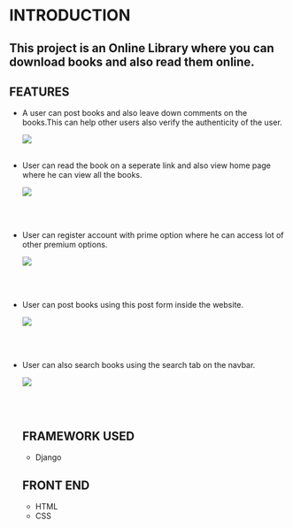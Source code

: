 # INTRODUCTION
## This project is  an <b>Online Library</b> where you can download books and also read them online.

## FEATURES
- A user can post books and also leave down comments on the books.This can help other users also verify the authenticity of the user.

  <img src='https://django-onlinebook-files.s3.us-west-2.amazonaws.com/images/commet_section.png?response-content-disposition=inline&X-Amz-Security-Token=IQoJb3JpZ2luX2VjEAkaCmFwLXNvdXRoLTEiRzBFAiEAxFEzPrMSNr3lZ7a6WQhs0%2FCn8tQbVS8ab66Cpco1xsYCIG6MYzgiFMk9QsCQ9RRFAowHJAtVyzavyWVZt9iSSjvDKv8CCJL%2F%2F%2F%2F%2F%2F%2F%2F%2F%2FwEQARoMMzA3NDc5Mzc1NzUyIgzq8%2FhBP%2B5%2FF95rvhIq0wIZxAsgzKLhyXCspU5uaPXrR%2FAVcdU0S6enKZ6b88PmqWuSajmsi3vsrhSESU4VjsTo13qlGAoAp8ZlddD6%2B%2FFyWGm0lcQjR6Mg6kpe7LAm7UNeeTIBiSOPyxvI9NdWTCKFQol0mpsqrQ9i62UdgdoBShihHyWEr5ARyazh1vJ5%2B80xfrfSitfjEUzroLjtJA0rI1Tu8XVX1RBHZkcJG%2FIrdrPW2XYD113wORxNhYSjxBAWpOlMZD7JUH1igLiIw8m92LijOVgX7mSOTUuscWTmEZ0FGhnTrjYamapvfxN9Y0EC7Nv2HAQJrzbxxUv%2BZrevd6kGL0woJsq3xrb065cVySTP63mBrQAgUtM%2Fhmyr813ttCn1RO17Y3qSbhFkJ54hjyVwxz4FY8WVTdsFdAHz8whAq63SVGI2JetQCahLLRTFyuG8xvAUZ%2Bgmd9zDwRRTI7Iwv8vlhAY6swIv3KRfj%2BJuZ8H92E0gv0lOAnd33z27qodJ3HKAcaDaL2zIbVyHAuPLEAfclPH02ejhMM%2FaguoBHL8g3HeMlkVIRSLewMqscexlgyeOy9cR0qVhpxpfF0p4SFFenoArK7sEN0eZP%2FmDBbnH2okTpTPQSlNKSAXaN%2FqOXn8htjnPOFCS5foGdiUBn8siX%2BQ6E0DtnxoJBhXFYG6WEYaDsPu%2Bwvj5IezB%2F6PjmRER3fwIWLKdiytuV1LuFo5gNtG%2FUvX7XxAPFZWUlvYcf4T%2BvUHiSqYJVvskbONXqwDwvquFyzpAkIKvL%2F4l5oS%2F0W209LmY5j5jGAqGN9%2F3h5tMnQSxHCracQxjjS%2BTIvRKII5LW1nfNrRcq2aCUP1OqQAoZAumQHDGigHDRAGKzCtCnBGN04Kb&X-Amz-Algorithm=AWS4-HMAC-SHA256&X-Amz-Date=20210510T171100Z&X-Amz-SignedHeaders=host&X-Amz-Expires=300&X-Amz-Credential=ASIAUPFZS56EGFNDDHX3%2F20210510%2Fus-west-2%2Fs3%2Faws4_request&X-Amz-Signature=8bc4240c39e70dda10191fa7c66085d63585d6eddf218fa3096fa3ff743d2718'>
  
  <br>
  <br>




- User can read the book on a seperate link and also view home page where he can view all the books.

  <img src="https://django-onlinebook-files.s3.us-west-2.amazonaws.com/images/homepage.png?response-content-disposition=inline&X-Amz-Security-Token=IQoJb3JpZ2luX2VjEAkaCmFwLXNvdXRoLTEiRzBFAiEAxFEzPrMSNr3lZ7a6WQhs0%2FCn8tQbVS8ab66Cpco1xsYCIG6MYzgiFMk9QsCQ9RRFAowHJAtVyzavyWVZt9iSSjvDKv8CCJL%2F%2F%2F%2F%2F%2F%2F%2F%2F%2FwEQARoMMzA3NDc5Mzc1NzUyIgzq8%2FhBP%2B5%2FF95rvhIq0wIZxAsgzKLhyXCspU5uaPXrR%2FAVcdU0S6enKZ6b88PmqWuSajmsi3vsrhSESU4VjsTo13qlGAoAp8ZlddD6%2B%2FFyWGm0lcQjR6Mg6kpe7LAm7UNeeTIBiSOPyxvI9NdWTCKFQol0mpsqrQ9i62UdgdoBShihHyWEr5ARyazh1vJ5%2B80xfrfSitfjEUzroLjtJA0rI1Tu8XVX1RBHZkcJG%2FIrdrPW2XYD113wORxNhYSjxBAWpOlMZD7JUH1igLiIw8m92LijOVgX7mSOTUuscWTmEZ0FGhnTrjYamapvfxN9Y0EC7Nv2HAQJrzbxxUv%2BZrevd6kGL0woJsq3xrb065cVySTP63mBrQAgUtM%2Fhmyr813ttCn1RO17Y3qSbhFkJ54hjyVwxz4FY8WVTdsFdAHz8whAq63SVGI2JetQCahLLRTFyuG8xvAUZ%2Bgmd9zDwRRTI7Iwv8vlhAY6swIv3KRfj%2BJuZ8H92E0gv0lOAnd33z27qodJ3HKAcaDaL2zIbVyHAuPLEAfclPH02ejhMM%2FaguoBHL8g3HeMlkVIRSLewMqscexlgyeOy9cR0qVhpxpfF0p4SFFenoArK7sEN0eZP%2FmDBbnH2okTpTPQSlNKSAXaN%2FqOXn8htjnPOFCS5foGdiUBn8siX%2BQ6E0DtnxoJBhXFYG6WEYaDsPu%2Bwvj5IezB%2F6PjmRER3fwIWLKdiytuV1LuFo5gNtG%2FUvX7XxAPFZWUlvYcf4T%2BvUHiSqYJVvskbONXqwDwvquFyzpAkIKvL%2F4l5oS%2F0W209LmY5j5jGAqGN9%2F3h5tMnQSxHCracQxjjS%2BTIvRKII5LW1nfNrRcq2aCUP1OqQAoZAumQHDGigHDRAGKzCtCnBGN04Kb&X-Amz-Algorithm=AWS4-HMAC-SHA256&X-Amz-Date=20210510T170630Z&X-Amz-SignedHeaders=host&X-Amz-Expires=300&X-Amz-Credential=ASIAUPFZS56EGFNDDHX3%2F20210510%2Fus-west-2%2Fs3%2Faws4_request&X-Amz-Signature=c6f664b21857fe96701ea42c47f21adfb4240425212dcfe60146f494c815bdb9">
  
    <br><br>
 - User can register account with prime option where he can access lot of other premium options.

  
    <img src="https://django-onlinebook-files.s3.us-west-2.amazonaws.com/images/register_account.png?response-content-disposition=inline&X-Amz-Security-Token=IQoJb3JpZ2luX2VjEAkaCmFwLXNvdXRoLTEiRzBFAiEAxFEzPrMSNr3lZ7a6WQhs0%2FCn8tQbVS8ab66Cpco1xsYCIG6MYzgiFMk9QsCQ9RRFAowHJAtVyzavyWVZt9iSSjvDKv8CCJL%2F%2F%2F%2F%2F%2F%2F%2F%2F%2FwEQARoMMzA3NDc5Mzc1NzUyIgzq8%2FhBP%2B5%2FF95rvhIq0wIZxAsgzKLhyXCspU5uaPXrR%2FAVcdU0S6enKZ6b88PmqWuSajmsi3vsrhSESU4VjsTo13qlGAoAp8ZlddD6%2B%2FFyWGm0lcQjR6Mg6kpe7LAm7UNeeTIBiSOPyxvI9NdWTCKFQol0mpsqrQ9i62UdgdoBShihHyWEr5ARyazh1vJ5%2B80xfrfSitfjEUzroLjtJA0rI1Tu8XVX1RBHZkcJG%2FIrdrPW2XYD113wORxNhYSjxBAWpOlMZD7JUH1igLiIw8m92LijOVgX7mSOTUuscWTmEZ0FGhnTrjYamapvfxN9Y0EC7Nv2HAQJrzbxxUv%2BZrevd6kGL0woJsq3xrb065cVySTP63mBrQAgUtM%2Fhmyr813ttCn1RO17Y3qSbhFkJ54hjyVwxz4FY8WVTdsFdAHz8whAq63SVGI2JetQCahLLRTFyuG8xvAUZ%2Bgmd9zDwRRTI7Iwv8vlhAY6swIv3KRfj%2BJuZ8H92E0gv0lOAnd33z27qodJ3HKAcaDaL2zIbVyHAuPLEAfclPH02ejhMM%2FaguoBHL8g3HeMlkVIRSLewMqscexlgyeOy9cR0qVhpxpfF0p4SFFenoArK7sEN0eZP%2FmDBbnH2okTpTPQSlNKSAXaN%2FqOXn8htjnPOFCS5foGdiUBn8siX%2BQ6E0DtnxoJBhXFYG6WEYaDsPu%2Bwvj5IezB%2F6PjmRER3fwIWLKdiytuV1LuFo5gNtG%2FUvX7XxAPFZWUlvYcf4T%2BvUHiSqYJVvskbONXqwDwvquFyzpAkIKvL%2F4l5oS%2F0W209LmY5j5jGAqGN9%2F3h5tMnQSxHCracQxjjS%2BTIvRKII5LW1nfNrRcq2aCUP1OqQAoZAumQHDGigHDRAGKzCtCnBGN04Kb&X-Amz-Algorithm=AWS4-HMAC-SHA256&X-Amz-Date=20210510T171530Z&X-Amz-SignedHeaders=host&X-Amz-Expires=300&X-Amz-Credential=ASIAUPFZS56EGFNDDHX3%2F20210510%2Fus-west-2%2Fs3%2Faws4_request&X-Amz-Signature=2c2119371255ca693a11c3f77aef3e84cd20aad1beff283e097d23f6b05bc1ec">
    
  <br><br>
  
- User can post books using this post form inside the website.

    <img src="https://django-onlinebook-files.s3.us-west-2.amazonaws.com/images/post.png?response-content-disposition=inline&X-Amz-Security-Token=IQoJb3JpZ2luX2VjEAkaCmFwLXNvdXRoLTEiRzBFAiEAxFEzPrMSNr3lZ7a6WQhs0%2FCn8tQbVS8ab66Cpco1xsYCIG6MYzgiFMk9QsCQ9RRFAowHJAtVyzavyWVZt9iSSjvDKv8CCJL%2F%2F%2F%2F%2F%2F%2F%2F%2F%2FwEQARoMMzA3NDc5Mzc1NzUyIgzq8%2FhBP%2B5%2FF95rvhIq0wIZxAsgzKLhyXCspU5uaPXrR%2FAVcdU0S6enKZ6b88PmqWuSajmsi3vsrhSESU4VjsTo13qlGAoAp8ZlddD6%2B%2FFyWGm0lcQjR6Mg6kpe7LAm7UNeeTIBiSOPyxvI9NdWTCKFQol0mpsqrQ9i62UdgdoBShihHyWEr5ARyazh1vJ5%2B80xfrfSitfjEUzroLjtJA0rI1Tu8XVX1RBHZkcJG%2FIrdrPW2XYD113wORxNhYSjxBAWpOlMZD7JUH1igLiIw8m92LijOVgX7mSOTUuscWTmEZ0FGhnTrjYamapvfxN9Y0EC7Nv2HAQJrzbxxUv%2BZrevd6kGL0woJsq3xrb065cVySTP63mBrQAgUtM%2Fhmyr813ttCn1RO17Y3qSbhFkJ54hjyVwxz4FY8WVTdsFdAHz8whAq63SVGI2JetQCahLLRTFyuG8xvAUZ%2Bgmd9zDwRRTI7Iwv8vlhAY6swIv3KRfj%2BJuZ8H92E0gv0lOAnd33z27qodJ3HKAcaDaL2zIbVyHAuPLEAfclPH02ejhMM%2FaguoBHL8g3HeMlkVIRSLewMqscexlgyeOy9cR0qVhpxpfF0p4SFFenoArK7sEN0eZP%2FmDBbnH2okTpTPQSlNKSAXaN%2FqOXn8htjnPOFCS5foGdiUBn8siX%2BQ6E0DtnxoJBhXFYG6WEYaDsPu%2Bwvj5IezB%2F6PjmRER3fwIWLKdiytuV1LuFo5gNtG%2FUvX7XxAPFZWUlvYcf4T%2BvUHiSqYJVvskbONXqwDwvquFyzpAkIKvL%2F4l5oS%2F0W209LmY5j5jGAqGN9%2F3h5tMnQSxHCracQxjjS%2BTIvRKII5LW1nfNrRcq2aCUP1OqQAoZAumQHDGigHDRAGKzCtCnBGN04Kb&X-Amz-Algorithm=AWS4-HMAC-SHA256&X-Amz-Date=20210510T171957Z&X-Amz-SignedHeaders=host&X-Amz-Expires=300&X-Amz-Credential=ASIAUPFZS56EGFNDDHX3%2F20210510%2Fus-west-2%2Fs3%2Faws4_request&X-Amz-Signature=8c5601e5d15a14c1060613a12d8bd6fe4786945d29ab5f391a8751c500d68cea">
    
   <br><br>
   
 - User can also search books using the search tab on the navbar.
 
 
    <img src="https://django-onlinebook-files.s3.us-west-2.amazonaws.com/images/ssearch.png?response-content-disposition=inline&X-Amz-Security-Token=IQoJb3JpZ2luX2VjEAkaCmFwLXNvdXRoLTEiRzBFAiEAxFEzPrMSNr3lZ7a6WQhs0%2FCn8tQbVS8ab66Cpco1xsYCIG6MYzgiFMk9QsCQ9RRFAowHJAtVyzavyWVZt9iSSjvDKv8CCJL%2F%2F%2F%2F%2F%2F%2F%2F%2F%2FwEQARoMMzA3NDc5Mzc1NzUyIgzq8%2FhBP%2B5%2FF95rvhIq0wIZxAsgzKLhyXCspU5uaPXrR%2FAVcdU0S6enKZ6b88PmqWuSajmsi3vsrhSESU4VjsTo13qlGAoAp8ZlddD6%2B%2FFyWGm0lcQjR6Mg6kpe7LAm7UNeeTIBiSOPyxvI9NdWTCKFQol0mpsqrQ9i62UdgdoBShihHyWEr5ARyazh1vJ5%2B80xfrfSitfjEUzroLjtJA0rI1Tu8XVX1RBHZkcJG%2FIrdrPW2XYD113wORxNhYSjxBAWpOlMZD7JUH1igLiIw8m92LijOVgX7mSOTUuscWTmEZ0FGhnTrjYamapvfxN9Y0EC7Nv2HAQJrzbxxUv%2BZrevd6kGL0woJsq3xrb065cVySTP63mBrQAgUtM%2Fhmyr813ttCn1RO17Y3qSbhFkJ54hjyVwxz4FY8WVTdsFdAHz8whAq63SVGI2JetQCahLLRTFyuG8xvAUZ%2Bgmd9zDwRRTI7Iwv8vlhAY6swIv3KRfj%2BJuZ8H92E0gv0lOAnd33z27qodJ3HKAcaDaL2zIbVyHAuPLEAfclPH02ejhMM%2FaguoBHL8g3HeMlkVIRSLewMqscexlgyeOy9cR0qVhpxpfF0p4SFFenoArK7sEN0eZP%2FmDBbnH2okTpTPQSlNKSAXaN%2FqOXn8htjnPOFCS5foGdiUBn8siX%2BQ6E0DtnxoJBhXFYG6WEYaDsPu%2Bwvj5IezB%2F6PjmRER3fwIWLKdiytuV1LuFo5gNtG%2FUvX7XxAPFZWUlvYcf4T%2BvUHiSqYJVvskbONXqwDwvquFyzpAkIKvL%2F4l5oS%2F0W209LmY5j5jGAqGN9%2F3h5tMnQSxHCracQxjjS%2BTIvRKII5LW1nfNrRcq2aCUP1OqQAoZAumQHDGigHDRAGKzCtCnBGN04Kb&X-Amz-Algorithm=AWS4-HMAC-SHA256&X-Amz-Date=20210510T172301Z&X-Amz-SignedHeaders=host&X-Amz-Expires=300&X-Amz-Credential=ASIAUPFZS56EGFNDDHX3%2F20210510%2Fus-west-2%2Fs3%2Faws4_request&X-Amz-Signature=26bee2f8679c097be1ad7adbab57cd8030fe297d08404a32ab6e6b6d724386c6">
    
    
    <br><br>
    
   ## FRAMEWORK USED
   - Django
   
   
   ## FRONT END
   - HTML 
   - CSS
